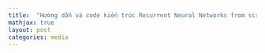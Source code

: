 ```yaml
---
title:  "Hướng dẫn và code kiến trúc Recurrent Neural Networks from scratch "
mathjax: true
layout: post
categories: media
---
```


